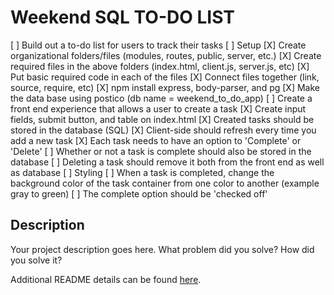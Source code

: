 # Weekend SQL TO-DO LIST

[ ] Build out a to-do list for users to track their tasks
    [ ] Setup
        [X] Create organizational folders/files (modules, routes, public, server, etc.)
        [X] Create required files in the above folders (index.html, client.js, server.js, etc)
        [X] Put basic required code in each of the files
        [X] Connect files together (link, source, require, etc)
        [X] npm install express, body-parser, and pg
        [X] Make the data base using postico (db name = weekend_to_do_app)
    [ ] Create a front end experience that allows a user to create a task
        [X] Create input fields, submit button, and table on index.html
        [X] Created tasks should be stored in the database (SQL)
        [X] Client-side should refresh every time you add a new task
        [X] Each task needs to have an option to 'Complete' or 'Delete'
        [ ] Whether or not a task is complete should also be stored in the database
        [ ] Deleting a task should remove it both from the front end as well as database
    [ ] Styling
        [ ] When a task is completed, change the background color of the task container
            from one color to another (example gray to green)
        [ ] The complete option should be 'checked off'

## Description

Your project description goes here. What problem did you solve? How did you solve it?

Additional README details can be found [here](https://github.com/PrimeAcademy/readme-template/blob/master/README.md).
